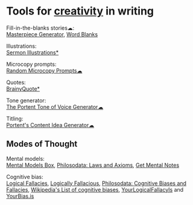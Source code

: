 
# Tools for [creativity](https://adequate.life/creativity/) in writing

Fill-in-the-blanks stories☁:  
[Masterpiece Generator](https://www.plot-generator.org.uk/),
[Word Blanks](https://www.wordblanks.com/)

Illustrations:  
[Sermon Illustrations*](http://www.sermonillustrations.com/)

Microcopy prompts:  
[Random Microcopy Prompts☁](https://dailyuxwriting.com/random-microcopy-prompt)

Quotes:  
[BrainyQuote*](https://www.brainyquote.com/)

Tone generator:  
[The Portent Tone of Voice Generator☁](https://www.portent.com/tools/tone-of-voice-generator)

Titling:  
[Portent's Content Idea Generator☁](https://www.portent.com/tools/title-maker/)

## Modes of Thought

Mental models:  
[Mental Models Box](https://www.mentalmodelsbox.com/explore),
[Philosodata: Laws and Axioms](https://gainedin.site/laws-axioms/),
[Get Mental Notes](https://getmentalnotes.com/cards)

Cognitive bias:  
[Logical Fallacies](https://www.logicalfallacies.org/),
[Logically Fallacious](https://www.logicallyfallacious.com/logicalfallacies/search),
[Philosodata: Cognitive Biases and Fallacies](https://gainedin.site/bias/),
[Wikipedia's List of cognitive biases](https://en.wikipedia.org/wiki/List_of_cognitive_biases),
[YourLogicalFallacyIs](https://yourlogicalfallacyis.com/) and [YourBias.is](https://yourbias.is/)
